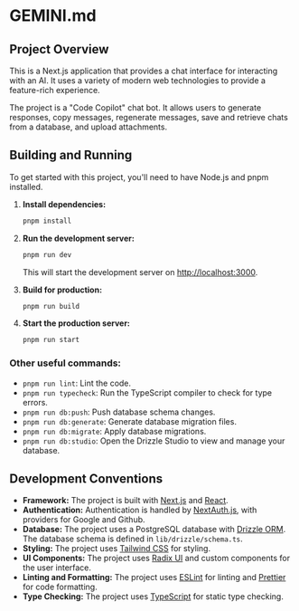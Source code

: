 # GEMINI.md

## Project Overview

This is a Next.js application that provides a chat interface for interacting with an AI. It uses a variety of modern web technologies to provide a feature-rich experience.

The project is a "Code Copilot" chat bot. It allows users to generate responses, copy messages, regenerate messages, save and retrieve chats from a database, and upload attachments.

## Building and Running

To get started with this project, you'll need to have Node.js and pnpm installed.

1.  **Install dependencies:**

    ```bash
    pnpm install
    ```

2.  **Run the development server:**

    ```bash
    pnpm run dev
    ```

    This will start the development server on [http://localhost:3000](http://localhost:3000).

3.  **Build for production:**

    ```bash
    pnpm run build
    ```

4.  **Start the production server:**

    ```bash
    pnpm run start
    ```

### Other useful commands:

*   `pnpm run lint`: Lint the code.
*   `pnpm run typecheck`: Run the TypeScript compiler to check for type errors.
*   `pnpm run db:push`: Push database schema changes.
*   `pnpm run db:generate`: Generate database migration files.
*   `pnpm run db:migrate`: Apply database migrations.
*   `pnpm run db:studio`: Open the Drizzle Studio to view and manage your database.

## Development Conventions

*   **Framework:** The project is built with [Next.js](https://nextjs.org/) and [React](https://reactjs.org/).
*   **Authentication:** Authentication is handled by [NextAuth.js](https://next-auth.js.org/), with providers for Google and Github.
*   **Database:** The project uses a PostgreSQL database with [Drizzle ORM](https://orm.drizzle.team/). The database schema is defined in `lib/drizzle/schema.ts`.
*   **Styling:** The project uses [Tailwind CSS](https://tailwindcss.com/) for styling.
*   **UI Components:** The project uses [Radix UI](https://www.radix-ui.com/) and custom components for the user interface.
*   **Linting and Formatting:** The project uses [ESLint](https://eslint.org/) for linting and [Prettier](https://prettier.io/) for code formatting.
*   **Type Checking:** The project uses [TypeScript](https://www.typescriptlang.org/) for static type checking.
